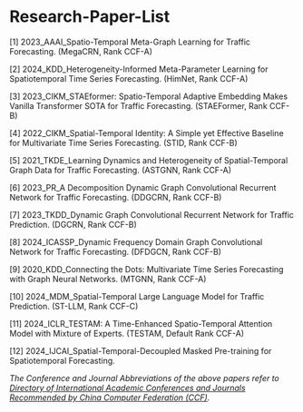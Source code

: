 # Research-Paper-List

[1] 2023_AAAI_Spatio-Temporal Meta-Graph Learning for Traffic Forecasting. (MegaCRN, Rank CCF-A)

[2] 2024_KDD_Heterogeneity-Informed Meta-Parameter Learning for Spatiotemporal Time Series Forecasting. (HimNet, Rank CCF-A)

[3] 2023_CIKM_STAEformer: Spatio-Temporal Adaptive Embedding Makes Vanilla Transformer SOTA for Traffic Forecasting. (STAEFormer, Rank CCF-B)

[4] 2022_CIKM_Spatial-Temporal Identity: A Simple yet Effective Baseline for Multivariate Time Series Forecasting. (STID, Rank CCF-B)

[5] 2021_TKDE_Learning Dynamics and Heterogeneity of Spatial-Temporal Graph Data for Traffic Forecasting. (ASTGNN, Rank CCF-A)

[6] 2023_PR_A Decomposition Dynamic Graph Convolutional Recurrent Network for Traffic Forecasting. (DDGCRN, Rank CCF-B)

[7] 2023_TKDD_Dynamic Graph Convolutional Recurrent Network for Traffic Prediction. (DGCRN, Rank CCF-B)

[8] 2024_ICASSP_Dynamic Frequency Domain Graph Convolutional Network for Traffic Forecasting. (DFDGCN, Rank CCF-B)

[9] 2020_KDD_Connecting the Dots: Multivariate Time Series Forecasting with Graph Neural Networks. (MTGNN, Rank CCF-A)

[10] 2024_MDM_Spatial-Temporal Large Language Model for Traffic Prediction. (ST-LLM, Rank CCF-C)

[11] 2024_ICLR_TESTAM: A Time-Enhanced Spatio-Temporal Attention Model with Mixture of Experts. (TESTAM, Default Rank CCF-A)

[12] 2024_IJCAI_Spatial-Temporal-Decoupled Masked Pre-training for Spatiotemporal Forecasting.

*The Conference and Journal Abbreviations of the above papers refer to [Directory of International Academic Conferences and Journals Recommended by China Computer Federation (CCF)](https://www.ccf.org.cn/Academic_Evaluation/By_category/).*
